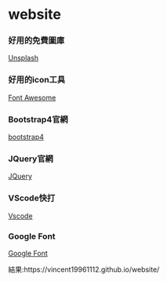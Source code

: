 # website
<h3>好用的免費圖庫</h3>
<p><a href="https://unsplash.com/">Unsplash</a><p> 
<h3>好用的icon工具</h3>
<p><a href="https://fontawesome.com/icons?d=gallery">Font Awesome</a><p> 
<h3>Bootstrap4官網</h3>
<p><a href="https://getbootstrap.com/">bootstrap4</a><p> 
<h3>JQuery官網</h3>
<p><a href="https://jquery.com/">JQuery</a><p>   
<h3>VScode快打</h3>
<p><a href="https://www.cnblogs.com/summit7ca/p/6944215.html">Vscode</a><p> 
<h3>Google Font</h3>
<p><a href="https://fonts.google.com/">Google Font</a><p>   
結果:https://vincent19961112.github.io/website/
